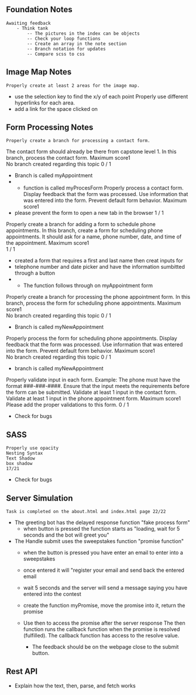Foundation Notes
-
    Awaiting feedback
        - Think tank
            -- The pictures in the index can be objects
            -- Check your loop functions
            -- Create an array in the note section
            -- Branch notation for updates
            -- Compare scss to css


Image Map Notes
-

    Properly create at least 2 areas for the image map.
- use the selection key to find the x/y of each point
Properly use different hyperlinks for each area.
- add a link for the space clicked on

Form Processing Notes
-

    Properly create a branch for processing a contact form.
The contact form should already be there from capstone level 1.
In this branch, process the contact form.
Maximum score1	
No branch created regarding this topic
0 / 1
- Branch is called myAppointment
- -  function is called myProcesForm
Properly process a contact form.
Display feedback that the form was processed.
Use information that was entered into the form.
Prevent default form behavior.
Maximum score1	
- please prevent the form to open a new tab in the browser
1 / 1

Properly create a branch for adding a form to schedule phone appointments.
In this branch, create a form for scheduling phone appointments.
It should ask for a name, phone number, date, and time of the appointment.
Maximum score1	
1 / 1
- created a form that requires a first and last name then creat inputs for
- telephone number and date picker and have the information sumbitted through a button
- - The function follows through on myAppointment form

Properly create a branch for processing the phone appointment form.
In this branch, process the form for scheduling phone appointments.
Maximum score1	
No branch created regarding this topic
0 / 1
- Branch is called myNewAppointment
  
Properly process the form for scheduling phone appointments.
Display feedback that the form was processed.
Use information that was entered into the form.
Prevent default form behavior.
Maximum score1	
No branch created regarding this topic
0 / 1
- branch is called myNewAppointment
  
Properly validate input in each form.
Example: The phone must have the format ###-###-####.
Ensure that the input meets the requirements before the form can be submitted.
Validate at least 1 input in the contact form.
Validate at least 1 input in the phone appointment form.
Maximum score1	
Please add the proper validations to this form.
0 / 1
- Check for bugs

SASS
-
    Properly use opacity
    Nesting Syntax
    Text Shadow
    box shadow
    17/21

- Check for bugs

Server Simulation
-
    Task is completed on the about.html and index.html page 22/22
- The greeting bot has the delayed response function "fake process form"
  - when button is pressed the function starts as "loading, wait for 5 seconds and the bot will greet you"
- The Handle submit uses the sweepstakes function "promise function"
  - when the button is pressed you have enter an email to enter into a sweepstakes
  - once entered it will "register your email and send back the entered email
  - wait 5 seconds and the server will send a message saying you have entered into the contest
  - create the function myPromise, move the promise into it, return the promise
  - Use then to access the promise after the server response
    The then function runs the callback function when the promise is resolved (fulfilled).
    The callback function has access to the resolve value.

    - The feedback should be on the webpage close to the submit button.      

Rest API
-
  - Explain how the text, then, parse, and fetch works 